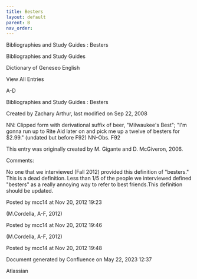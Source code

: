 ```yaml
---
title: Besters
layout: default
parent: B
nav_order:
---
```


Bibliographies and Study Guides : Besters

Bibliographies and Study Guides

Dictionary of Geneseo English

View All Entries

A-D

Bibliographies and Study Guides : Besters

Created by  Zachary Arthur, last modified on Sep 22, 2008

NN: Clipped form with derivational suffix of beer, &quot;Milwaukee's Best&quot;; &quot;I'm gonna run up to Rite Aid later on and pick me up a twelve of besters for $2.99.&quot; (undated but before F92) NN-Obs. F92 

This entry was originally created by M. Gigante and D. McGiveron, 2006.

Comments:

No one that we interviewed (Fall 2012) provided this definition of &quot;besters.&quot; This is a dead definition. Less than 1/5 of the people we interviewed defined &quot;besters&quot; as a really annoying way to refer to best friends.This definition should be updated.

Posted by mcc14 at Nov 20, 2012 19:23

(M.Cordella, A-F, 2012)

Posted by mcc14 at Nov 20, 2012 19:46

(M.Cordella, A-F, 2012)

Posted by mcc14 at Nov 20, 2012 19:48

Document generated by Confluence on May 22, 2023 12:37

Atlassian

